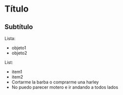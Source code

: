 # Título
## Subtítulo

Lista:
* objeto1
* objeto2

List:
* item1
* item2
* Cortarme la barba o comprarme una harley
* No puedo parecer motero e ir andando a todos lados 
